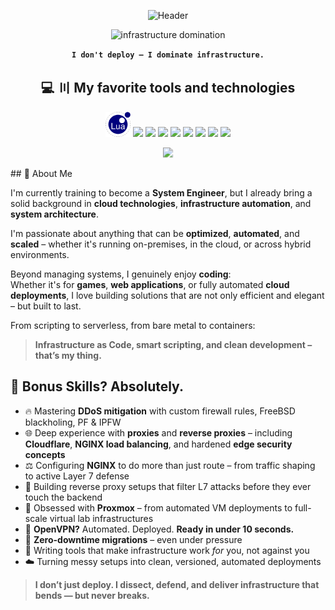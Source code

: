 <p align="center">
  <img src="https://camo.githubusercontent.com/ef5dfeb2bb4a9264e5ac852a0469efd04d1260c93e3cd27c168979ce1eeee05c/68747470733a2f2f63617073756c652d72656e6465722e76657263656c2e6170702f6170693f747970653d776176696e67266865696768743d313530262626637573746f6d436f6c6f724c6973743d302c322c332c31352673656374696f6e3d68656164657226666f6e74416c69676e3d3026666f6e74416c69676e593d3026726576657273616c3d66616c7365" alt="Header" />
</p>

<p align="center">
  <img src="https://camo.githubusercontent.com/a972401cc06ca22d7b95be5dc4306ec80a39f106086d017546b5c076e9458ba4/68747470733a2f2f63646e2e646973636f72646170702e636f6d2f656d6f6a69732f3737343836383638313538363131343538302e6769663f763d31" alt="infrastructure domination" width="200" />
</p>

<p align="center">
  <strong><code>I don't deploy – I dominate infrastructure.</code></strong>
</p>


<h2 align="center">💻 〣 My favorite tools and technologies</h2>

<p align="center">
  <img src="https://github.com/CuzImStupi4/CuzImStupi4/raw/main/assets/lua.svg" height="40" />
  <img src="https://camo.githubusercontent.com/740b035ed7f2f9a189b337373e57b98f8c3d61d2fbbb7d7872a6563646a20abc/68747470733a2f2f74656368737461636b2d67656e657261746f722e76657263656c2e6170702f707974686f6e2d69636f6e2e737667" height="40" />
  <img src="https://camo.githubusercontent.com/de09bba464602abc95ce76dd3b5ec1e16fe96c1d7ef69bdc31e177006a40f2e1/68747470733a2f2f74656368737461636b2d67656e657261746f722e76657263656c2e6170702f6370702d69636f6e2e737667" height="40" />
  <img src="https://camo.githubusercontent.com/65598dcd8613baf19c902a37fb42c6f41af5787a9e3cb6a1a8278b6f012360d6/68747470733a2f2f74656368737461636b2d67656e657261746f722e76657263656c2e6170702f6373686172702d69636f6e2e737667" height="40" />
  <img src="https://camo.githubusercontent.com/3ed284d0ecd9fcccabf0711e2cad6bbec412e417bcfb1da25502a1ed9adbaf78/68747470733a2f2f74656368737461636b2d67656e657261746f722e76657263656c2e6170702f6d7973716c2d69636f6e2e737667" height="40" />
  <img src="https://camo.githubusercontent.com/5f4b9172a9838699a85ea70bd685703967435a46a36adca723eba29b945e2ae8/68747470733a2f2f74656368737461636b2d67656e657261746f722e76657263656c2e6170702f6769746875622d69636f6e2e737667" height="40" />
  <img src="https://camo.githubusercontent.com/5d9a8b3aaadd99a6f9e997446bd9c553e131cc3e2fd2585ea0f38a452661521e/68747470733a2f2f74656368737461636b2d67656e657261746f722e76657263656c2e6170702f646f636b65722d69636f6e2e737667" height="40" />
  <img src="https://camo.githubusercontent.com/3083bb2a86bf87e14fd25feb6fa77f609c4ae32d0d50fe87610b4fd612a038cf/68747470733a2f2f736b696c6c69636f6e732e6465762f69636f6e733f693d7673636f6465" height="40" />
  <img src="https://camo.githubusercontent.com/159aae90050b6b888b22f5ec6febecf9932083e71837b55fb39fb7ed490056af/68747470733a2f2f74656368737461636b2d67656e657261746f722e76657263656c2e6170702f6e67696e782d69636f6e2e737667" height="40" />

<p align="center">
  <img src="https://img.icons8.com/color/512/proxmox.png" height="40" style="animation: pulse 2s infinite;" />
</p>

<style>
@keyframes pulse {
  0% { transform: scale(1); }
  50% { transform: scale(1.1); }
  100% { transform: scale(1); }
}
</style>

</p>
## 👋 About Me

I'm currently training to become a **System Engineer**, but I already bring a solid background in **cloud technologies**, **infrastructure automation**, and **system architecture**.

I'm passionate about anything that can be **optimized**, **automated**, and **scaled** – whether it's running on-premises, in the cloud, or across hybrid environments.

Beyond managing systems, I genuinely enjoy **coding**:  
Whether it's for **games**, **web applications**, or fully automated **cloud deployments**, I love building solutions that are not only efficient and elegant – but built to last.

From scripting to serverless, from bare metal to containers:  
> **Infrastructure as Code, smart scripting, and clean development – that’s my thing.**

## 🧠 Bonus Skills? Absolutely.

- 🔥 Mastering **DDoS mitigation** with custom firewall rules, FreeBSD blackholing, PF & IPFW  
- 🌐 Deep experience with **proxies** and **reverse proxies** – including **Cloudflare**, **NGINX load balancing**, and hardened **edge security concepts**  
- ⚖️ Configuring **NGINX** to do more than just route – from traffic shaping to active Layer 7 defense  
- 🧩 Building reverse proxy setups that filter L7 attacks before they ever touch the backend  
- 🧠 Obsessed with **Proxmox** – from automated VM deployments to full-scale virtual lab infrastructures  
- 🔐 **OpenVPN?** Automated. Deployed. **Ready in under 10 seconds.**  
- 🔄 **Zero-downtime migrations** – even under pressure  
- 🧰 Writing tools that make infrastructure work *for* you, not against you  
- ☁️ Turning messy setups into clean, versioned, automated deployments  

> **I don’t just deploy. I dissect, defend, and deliver infrastructure that bends — but never breaks.**


